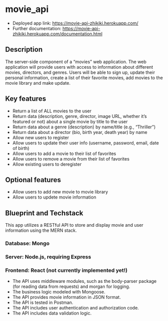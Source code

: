 # movie_api

- Deployed app link: https://movie-api-zhikiki.herokuapp.com/
- Further documentation: https://movie-api-zhikiki.herokuapp.com/documentation.html

## Description

The server-side component of a “movies” web application. The web application will provide users with access to information about different movies, directors, and genres. Users will be able to sign up, update their personal information, create a list of their favorite movies, add movies to the movie library and make update.

## Key features

- Return a list of ALL movies to the user
- Return data (description, genre, director, image URL, whether it’s featured or not) about a single movie by title to the user
- Return data about a genre (description) by name/title (e.g., “Thriller”)
- Return data about a director (bio, birth year, death year) by name
- Allow new users to register
- Allow users to update their user info (username, password, email, date of birth)
- Allow users to add a movie to their list of favorites
- Allow users to remove a movie from their list of favorites
- Allow existing users to deregister

## Optional features

- Allow users to add new movie to movie library
- Allow users to updete movie information

## Blueprint and Techstack

This app utilizes a RESTful API to store and display movie and user information using the MERN stack.

### Database: Mongo

### Server: Node.js, requiring Express

### Frontend: React (not currently implemented yet!)

- The API uses middleware modules, such as the body-parser package (for reading data from requests) and morgan for logging.
- The business logic modeled with Mongoose.
- The API provides movie information in JSON format.
- The API is tested in Postman.
- The API includes user authentication and authorization code.
- The API includes data validation logic.
